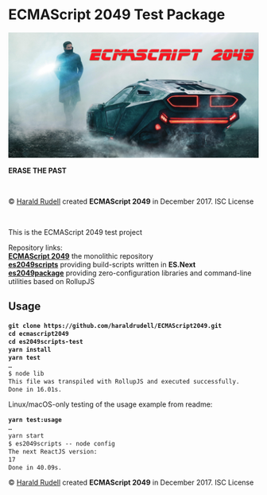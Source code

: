 <!doctype html>
<title>ECMAScript 2049 readme</title>
<h1>ECMAScript 2049 Test Package</h1>
<img src="./assets/ECMAScript 2049.png" alt="ECMAScript 2049" />
<p><strong>ERASE THE PAST</strong></p>
<p>&emsp;</p>
<p>© <a href=http://haralrudell.com>Harald Rudell</a> created <strong>ECMAScript 2049</strong> in December 2017. ISC License</p>
<p>&emsp;</p>

<p>This is the ECMAScript 2049 test project</p>
<p>Repository links:<br />
<strong><a href=https://github.com/haraldrudell/ECMAScript2049>ECMAScript 2049</a></strong> the monolithic repository<br />
<strong><a href=https://github.com/haraldrudell/ECMAScript2049/tree/master/workspace/packages/es2049scripts>es2049scripts</a></strong> providing build-scripts written in <strong>ES.Next</strong><br />
<strong><a href=https://github.com/haraldrudell/ECMAScript2049/tree/master/workspace/packages/es2049package>es2049package</a></strong> providing zero-configuration libraries and command-line utilities based on RollupJS</p>

<h2>Usage</h2>
<pre><code><strong>git clone https://github.com/haraldrudell/ECMAScript2049.git
cd ecmascript2049
cd es2049scripts-test
yarn install
yarn test</strong>
…
$ node lib
This file was transpiled with RollupJS and executed successfully.
Done in 16.01s.
</code></pre>
<p>Linux/macOS-only testing of the usage example from readme:
<pre><code><strong>yarn test:usage</strong>
…
yarn start
$ es2049scripts -- node config
The next ReactJS version:
17
Done in 40.09s.
</code></pre>
<p>© <a href=http://haralrudell.com>Harald Rudell</a> created <strong>ECMAScript 2049</strong> in December 2017. ISC License</p>

